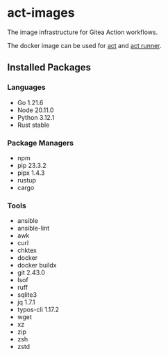 # act-images

The image infrastructure for Gitea Action workflows.

The docker image can be used for [act](https://github.com/nektos/act) and [act runner](https://gitea.com/gitea/act_runner).

## Installed Packages

### Languages

- Go 1.21.6
- Node 20.11.0
- Python 3.12.1
- Rust stable

### Package Managers

- npm
- pip 23.3.2
- pipx 1.4.3
- rustup
- cargo

### Tools

- ansible
- ansible-lint
- awk
- curl
- chktex
- docker
- docker buildx
- git 2.43.0
- lsof
- ruff
- sqlite3
- jq 1.7.1
- typos-cli 1.17.2
- wget
- xz
- zip
- zsh
- zstd
